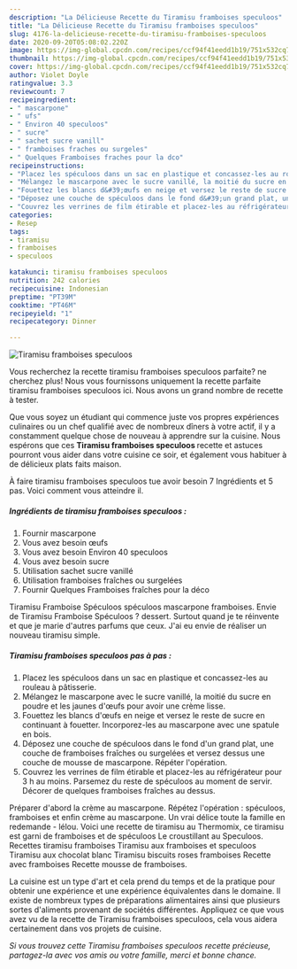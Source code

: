 ```yaml
---
description: "La Délicieuse Recette du Tiramisu framboises speculoos"
title: "La Délicieuse Recette du Tiramisu framboises speculoos"
slug: 4176-la-delicieuse-recette-du-tiramisu-framboises-speculoos
date: 2020-09-20T05:08:02.220Z
image: https://img-global.cpcdn.com/recipes/ccf94f41eedd1b19/751x532cq70/tiramisu-framboises-speculoos-photo-principale-de-la-recette.jpg
thumbnail: https://img-global.cpcdn.com/recipes/ccf94f41eedd1b19/751x532cq70/tiramisu-framboises-speculoos-photo-principale-de-la-recette.jpg
cover: https://img-global.cpcdn.com/recipes/ccf94f41eedd1b19/751x532cq70/tiramisu-framboises-speculoos-photo-principale-de-la-recette.jpg
author: Violet Doyle
ratingvalue: 3.3
reviewcount: 7
recipeingredient:
- " mascarpone"
- " ufs"
- " Environ 40 speculoos"
- " sucre"
- " sachet sucre vanill"
- " framboises fraches ou surgeles"
- " Quelques Framboises fraches pour la dco"
recipeinstructions:
- "Placez les spéculoos dans un sac en plastique et concassez-les au rouleau à pâtisserie."
- "Mélangez le mascarpone avec le sucre vanillé, la moitié du sucre en poudre et les jaunes d&#39;œufs pour avoir une crème lisse."
- "Fouettez les blancs d&#39;œufs en neige et versez le reste de sucre en continuant à fouetter. Incorporez-les au mascarpone avec une spatule en bois."
- "Déposez une couche de spéculoos dans le fond d&#39;un grand plat, une couche de framboises fraîches ou surgelées et versez dessus une couche de mousse de mascarpone. Répéter l&#39;opération."
- "Couvrez les verrines de film étirable et placez-les au réfrigérateur pour 3 h au moins. Parsemez du reste de spéculoos au moment de servir. Décorer de quelques framboises fraîches au dessus."
categories:
- Resep
tags:
- tiramisu
- framboises
- speculoos

katakunci: tiramisu framboises speculoos 
nutrition: 242 calories
recipecuisine: Indonesian
preptime: "PT39M"
cooktime: "PT46M"
recipeyield: "1"
recipecategory: Dinner

---
```



![Tiramisu framboises speculoos](https://img-global.cpcdn.com/recipes/ccf94f41eedd1b19/751x532cq70/tiramisu-framboises-speculoos-photo-principale-de-la-recette.jpg)

Vous recherchez la recette tiramisu framboises speculoos parfaite? ne cherchez plus! Nous vous fournissons uniquement la recette parfaite tiramisu framboises speculoos ici. Nous avons un grand nombre de recette à tester.

Que vous soyez un étudiant qui commence juste vos propres expériences culinaires ou un chef qualifié avec de nombreux dîners à votre actif, il y a constamment quelque chose de nouveau à apprendre sur la cuisine. Nous espérons que ces <strong> Tiramisu framboises speculoos </strong> recette et astuces pourront vous aider dans votre cuisine ce soir, et également vous habituer à de délicieux plats faits maison.

<!--inarticleads1-->

À faire tiramisu framboises speculoos tue avoir besoin 7 Ingrédients et 5 pas. Voici comment vous atteindre il.

##### Ingrédients de tiramisu framboises speculoos :

1. Fournir  mascarpone
1. Vous avez besoin  œufs
1. Vous avez besoin  Environ 40 speculoos
1. Vous avez besoin  sucre
1. Utilisation  sachet sucre vanillé
1. Utilisation  framboises fraîches ou surgelées
1. Fournir  Quelques Framboises fraîches pour la déco


Tiramisu Framboise Spéculoos spéculoos mascarpone framboises. Envie de Tiramisu Framboise Spéculoos ? dessert. Surtout quand je te réinvente et que je marie d&#39;autres parfums que ceux. J&#39;ai eu envie de réaliser un nouveau tiramisu simple. 

<!--inarticleads2-->

##### Tiramisu framboises speculoos pas à pas :

1. Placez les spéculoos dans un sac en plastique et concassez-les au rouleau à pâtisserie.
1. Mélangez le mascarpone avec le sucre vanillé, la moitié du sucre en poudre et les jaunes d&#39;œufs pour avoir une crème lisse.
1. Fouettez les blancs d&#39;œufs en neige et versez le reste de sucre en continuant à fouetter. Incorporez-les au mascarpone avec une spatule en bois.
1. Déposez une couche de spéculoos dans le fond d&#39;un grand plat, une couche de framboises fraîches ou surgelées et versez dessus une couche de mousse de mascarpone. Répéter l&#39;opération.
1. Couvrez les verrines de film étirable et placez-les au réfrigérateur pour 3 h au moins. Parsemez du reste de spéculoos au moment de servir. Décorer de quelques framboises fraîches au dessus.


Préparer d&#39;abord la crème au mascarpone. Répétez l&#39;opération : spéculoos, framboises et enfin crème au mascarpone. Un vrai délice toute la famille en redemande - lélou. Voici une recette de tiramisu au Thermomix, ce tiramisu est garni de framboises et de spéculoos Le croustillant au Speculoos. Recettes tiramisu framboises Tiramisu aux framboises et speculoos Tiramisu aux chocolat blanc Tiramisu biscuits roses framboises Recette avec framboises Recette mousse de framboises. 

<!--inarticleads1-->

<p>
La cuisine est un type d'art et cela prend du temps et de la pratique pour obtenir une expérience et une expérience équivalentes dans le domaine. Il existe de nombreux types de préparations alimentaires ainsi que plusieurs sortes d'aliments provenant de sociétés différentes. Appliquez ce que vous avez vu de la recette de Tiramisu framboises speculoos, cela vous aidera certainement dans vos projets de cuisine.
</p>

<p>
<i>Si vous trouvez cette Tiramisu framboises speculoos recette précieuse, partagez-la avec vos amis ou votre famille, merci et bonne chance.</i>
</p>
